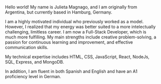 Hello world! My name is Julieta Magnago, and I am originally from Argentina, but currently based in Hamburg, Germany.

I am a highly motivated individual who previously worked as a model. However, I realized that my energy was better suited to a more intelectually challenging, limitless career. I am now a Full-Stack Developer, which is much more fulfilling. My main strengths include creative problem-solving, a passion for continuous learning and improvement, and effective communication skills.

My technical expertise includes HTML, CSS, JavaScript, React, NodeJs, SQL, Express, and MongoDB.

In addition, I am fluent in both Spanish and English and have an A1 proficiency level in German.
